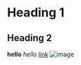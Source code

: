 # Heading 1
## Heading 2
**hello**  *hello* [link](https://borna1103.github.io/cse15L-labs/)
![image](https://www.bing.com/images/search?view=detailV2&ccid=Atla9ObO&id=671301E56428A6E00DA895612AD8D44E3B235E61&thid=OIP.Atla9ObOAjRREQQOPTBgrgHaGJ&mediaurl=https%3a%2f%2fwww.nshoremag.com%2fwp-content%2fuploads%2f2019%2f06%2fFireworks.jpg&cdnurl=https%3a%2f%2fth.bing.com%2fth%2fid%2fR.02d95af4e6ce02345111040e3d3060ae%3frik%3dYV4jO07U2CphlQ%26pid%3dImgRaw%26r%3d0&exph=3389&expw=4079&q=fireworks&simid=608009052614972935&FORM=IRPRST&ck=3150DD7323B8DDC01C2988400AD62176&selectedIndex=0)

